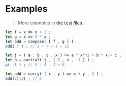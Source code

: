 # Examples

> More examples in [the test files](https://github.com/functional-abstraction/functools/tree/main/test/src).

```js
let f = x => x + 1 ;
let g = x => 2 * x ;
let odd = compose( [ f , g ] ) ;
odd( 7 ) ; // 2 * 7 + 1 = 15

let j = ( a , b , c , x ) => a * x**2 + b * x + c ;
let p = partial( j , [ 5 , 4 , -1 ] ) ;
p( -1 ) ; // 5 - 4 - 1 = 0

let add = curry( ( x , y ) => x + y , 2 ) ;
add(2)(3) ; // 5
```
